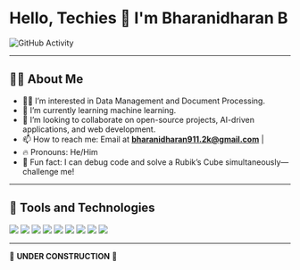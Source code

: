# Hello, Techies 👋 I'm Bharanidharan B

![GitHub Activity](https://github-readme-stats.vercel.app/api?username=S3nTh1L-03&show_icons=true&theme=radical)

---

## 🧑‍💻 About Me
- 👨‍💻 I’m interested in Data Management and Document Processing.
- 🧠 I’m currently learning machine learning.
- 💞️ I’m looking to collaborate on open-source projects, AI-driven applications, and web development.
- 📫 How to reach me: Email at **bharanidharan911.2k@gmail.com** |
- 🔥 Pronouns: He/Him
- 🧩 Fun fact: I can debug code and solve a Rubik’s Cube simultaneously—challenge me!

---

## 🚀 Tools and Technologies
<p align="left">
<img src="https://img.shields.io/badge/Flutter-02569B?style=flat&logo=flutter&logoColor=white"/>
<img src="https://img.shields.io/badge/React_Native-61DAFB?style=flat&logo=react&logoColor=black"/>
<img src="https://img.shields.io/badge/Java-ED8B00?style=flat&logo=java&logoColor=white"/>
<img src="https://img.shields.io/badge/Python-14354C?style=flat&logo=python&logoColor=white"/>
<img src="https://img.shields.io/badge/HTML5-E34F26?style=flat&logo=html5&logoColor=white"/>
<img src="https://img.shields.io/badge/CSS3-1572B6?style=flat&logo=css3&logoColor=white"/>
<img src="https://img.shields.io/badge/Linux-FCC624?style=flat&logo=linux&logoColor=black"/>
<img src="https://img.shields.io/badge/Git-F05032?style=flat&logo=git&logoColor=white"/>
<img src="https://img.shields.io/badge/VS%20Code-007ACC?style=flat&logo=visual-studio-code&logoColor=white"/>
</p>

---

🚧 **UNDER CONSTRUCTION** 🚧
